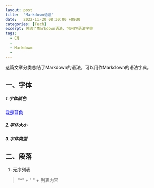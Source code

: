 ```yaml
---
layout: post
title:  "Markdown语法"
date:   2022-11-20 08:30:00 +0800
categories: [Tech]
excerpt: 总结了Markdown语法，可用作语法字典
tags:
  - CN
  -  
  - Markdowm
  - 
---
```


这篇文章分类总结了Markdown的语法，可以用作Markdown的语法字典。


## 一、字体
##### 1.字体颜色
<font color=Blue>我是蓝色</font>

##### 2.字体大小

##### 3.字体类型

## 二、段落
1. 无序列表
> "*" + " " + 列表内容
